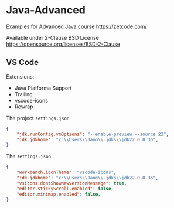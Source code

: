 # Java-Advanced
Examples for Advanced Java course
https://zetcode.com/

Available under 2-Clause BSD License https://opensource.org/licenses/BSD-2-Clause


## VS Code

Extensions:

- Java Platforma Support
- Trailing
- vscode-icons
- Rewrap


The project `settings.json`

```json
{
    "jdk.runConfig.vmOptions": "--enable-preview --source 22",
    "jdk.jdkhome": "c:\\Users\\Jano\\.jdks\\jdk22.0.0_36",
}
```


The `settings.json`

```json
{
    "workbench.iconTheme": "vscode-icons",
    "jdk.jdkhome": "c:\\Users\\Jano\\.jdks\\jdk22.0.0_36",
    "vsicons.dontShowNewVersionMessage": true,
    "editor.stickyScroll.enabled": false,
    "editor.minimap.enabled": false,
}
